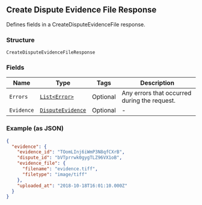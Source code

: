 ## Create Dispute Evidence File Response

Defines fields in a CreateDisputeEvidenceFile response.

### Structure

`CreateDisputeEvidenceFileResponse`

### Fields

| Name | Type | Tags | Description |
|  --- | --- | --- | --- |
| `Errors` | [`List<Error>`](/doc/models/error.md) | Optional | Any errors that occurred during the request. |
| `Evidence` | [`DisputeEvidence`](/doc/models/dispute-evidence.md) | Optional | - |

### Example (as JSON)

```json
{
  "evidence": {
    "evidence_id": "TOomLInj6iWmP3N8qfCXrB",
    "dispute_id": "bVTprrwk0gygTLZ96VX1oB",
    "evidence_file": {
      "filename": "evidence.tiff",
      "filetype": "image/tiff"
    },
    "uploaded_at": "2018-10-18T16:01:10.000Z"
  }
}
```

